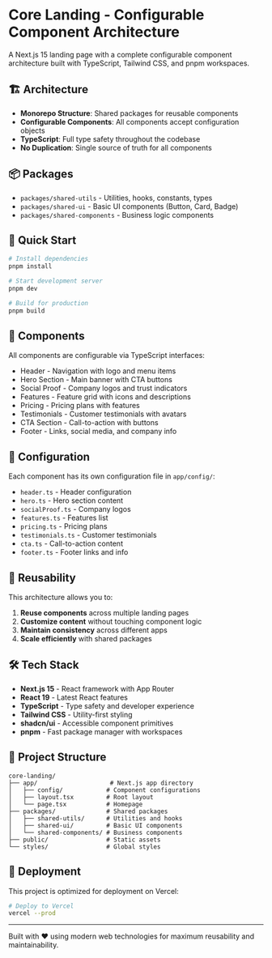 # Core Landing - Configurable Component Architecture

A Next.js 15 landing page with a complete configurable component architecture built with TypeScript, Tailwind CSS, and pnpm workspaces.

## 🏗️ Architecture

- **Monorepo Structure**: Shared packages for reusable components
- **Configurable Components**: All components accept configuration objects
- **TypeScript**: Full type safety throughout the codebase
- **No Duplication**: Single source of truth for all components

## 📦 Packages

- `packages/shared-utils` - Utilities, hooks, constants, types
- `packages/shared-ui` - Basic UI components (Button, Card, Badge)
- `packages/shared-components` - Business logic components

## 🚀 Quick Start

```bash
# Install dependencies
pnpm install

# Start development server
pnpm dev

# Build for production
pnpm build
```

## 🎨 Components

All components are configurable via TypeScript interfaces:

- Header - Navigation with logo and menu items
- Hero Section - Main banner with CTA buttons
- Social Proof - Company logos and trust indicators
- Features - Feature grid with icons and descriptions
- Pricing - Pricing plans with features
- Testimonials - Customer testimonials with avatars
- CTA Section - Call-to-action with buttons
- Footer - Links, social media, and company info

## 🔧 Configuration

Each component has its own configuration file in `app/config/`:

- `header.ts` - Header configuration
- `hero.ts` - Hero section content
- `socialProof.ts` - Company logos
- `features.ts` - Features list
- `pricing.ts` - Pricing plans
- `testimonials.ts` - Customer testimonials
- `cta.ts` - Call-to-action content
- `footer.ts` - Footer links and info

## 🎯 Reusability

This architecture allows you to:

1. **Reuse components** across multiple landing pages
2. **Customize content** without touching component logic
3. **Maintain consistency** across different apps
4. **Scale efficiently** with shared packages

## 🛠️ Tech Stack

- **Next.js 15** - React framework with App Router
- **React 19** - Latest React features
- **TypeScript** - Type safety and developer experience
- **Tailwind CSS** - Utility-first styling
- **shadcn/ui** - Accessible component primitives
- **pnpm** - Fast package manager with workspaces

## 📁 Project Structure

```
core-landing/
├── app/                    # Next.js app directory
│   ├── config/            # Component configurations
│   ├── layout.tsx         # Root layout
│   └── page.tsx           # Homepage
├── packages/              # Shared packages
│   ├── shared-utils/      # Utilities and hooks
│   ├── shared-ui/         # Basic UI components
│   └── shared-components/ # Business components
├── public/                # Static assets
└── styles/                # Global styles
```

## 🚢 Deployment

This project is optimized for deployment on Vercel:

```bash
# Deploy to Vercel
vercel --prod
```

---

Built with ❤️ using modern web technologies for maximum reusability and maintainability.

